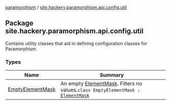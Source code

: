[paramorphism](../index.md) / [site.hackery.paramorphism.api.config.util](./index.md)

## Package site.hackery.paramorphism.api.config.util

Contains utility classes that aid in defining configuration classes for Paramorphism.

### Types

| Name | Summary |
|---|---|
| [EmptyElementMask](-empty-element-mask/index.md) | An empty [ElementMask](../site.hackery.paramorphism.api.config/-element-mask/index.md). Filters no values.`class EmptyElementMask : `[`ElementMask`](../site.hackery.paramorphism.api.config/-element-mask/index.md) |
